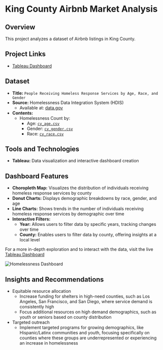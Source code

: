# King County Airbnb Market Analysis

## Overview

This project analyzes a dataset of Airbnb listings in King County. 

## Project Links
- [Tableau Dashboard]()
  
## Dataset
- **Title:** `People Receiving Homeless Response Services by Age, Race, and Gender`
- **Source:** Homelessness Data Integration System (HDIS)
  - Available at: [data.gov](https://catalog.data.gov/dataset/people-receiving-homeless-response-services-by-age-race-ethnicity-and-gender-b667d/resource/6860eb43-14bd-4b02-8843-d5e07bb510aa)
- **Contents:**
  - Homelessness Count by:
    - Age: <code>[cy_age.csv](https://github.com/aliyahgood/portfolio/blob/main/Homelessness%20in%20California/data/cy_age.csv)</code>
    - Gender: <code>[cy_gender.csv](https://github.com/aliyahgood/portfolio/blob/main/Homelessness%20in%20California/data/cy_gender.csv)</code>
    - Race: <code>[cy_race.csv](https://github.com/aliyahgood/portfolio/blob/main/Homelessness%20in%20California/data/cy_race.csv)</code>

## Tools and Technologies
- **Tableau:** Data visualization and interactive dashboard creation

## Dashboard Features
- **Choropleth Map:** Visualizes the distribution of individuals receiving homeless response services by county
- **Donut Charts:** Displays demographic breakdowns by race, gender, and age
- **Line Charts:** Shows trends in the number of individuals receiving homeless response services by demographic over time 
- **Interactive Filters:**
   - **Year:** Allows users to filter data by specific years, tracking changes over time
   - **County:** Enables users to filter data by county, offering insights at a local level

For a more in-depth exploration and to interact with the data, visit the live [Tableau Dashboard](https://public.tableau.com/app/profile/aliyah.good/viz/homelessness_in_california_17360271989350/HomelessnessDashboard)

![Homelessness Dashboard](./CA_homelessness_dashboard.png)

## Insights and Recommendations
- Equitable resource allocation
  - Increase funding for shelters in high-need counties, such as Los Angeles, San Francisco, and San Diego, where service demand is consistently high
  - Focus additional resources on high demand demographics, such as youth or seniors based on county distribution
- Targeted outreach
  - Implement targeted programs for growing demographics, like Hispanic/Latinx communities and youth, focusing specifically on counties where these groups are underrepresented or experiencing an increase in homelessness
